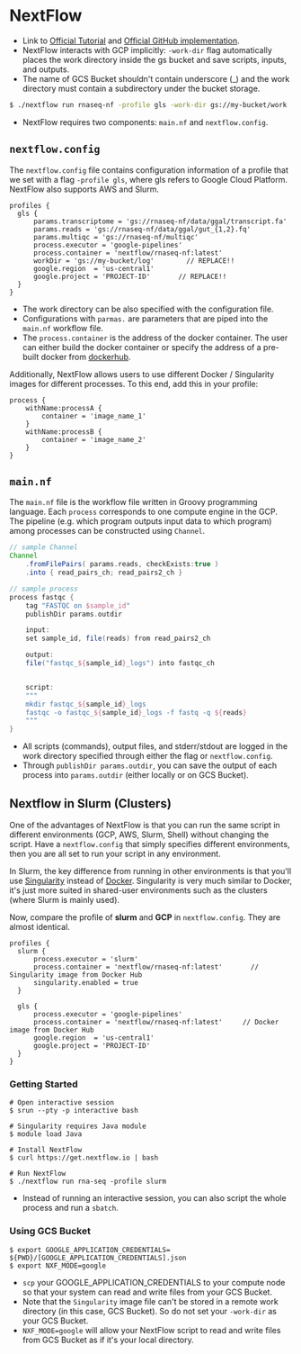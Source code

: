 # NextFlow

- Link to [Official Tutorial](https://cloud.google.com/life-sciences/docs/tutorials/nextflow) and [Official GitHub implementation](https://github.com/nextflow-io/rnaseq-nf).
- NextFlow interacts with GCP implicitly: `-work-dir` flag automatically places the work directory inside the gs bucket and save scripts, inputs, and outputs.
- The name of GCS Bucket shouldn't contain underscore (_) and the work directory must contain a subdirectory under the bucket storage.

```bash
$ ./nextflow run rnaseq-nf -profile gls -work-dir gs://my-bucket/work
```

- NextFlow requires two components: `main.nf` and `nextflow.config`.

## `nextflow.config`
The `nextflow.config` file contains configuration information of a profile that we set with a flag `-profile gls`, where gls refers to Google Cloud Platform. NextFlow also supports AWS and Slurm. 
```
profiles {
  gls {
      params.transcriptome = 'gs://rnaseq-nf/data/ggal/transcript.fa'
      params.reads = 'gs://rnaseq-nf/data/ggal/gut_{1,2}.fq'
      params.multiqc = 'gs://rnaseq-nf/multiqc'
      process.executor = 'google-pipelines'
      process.container = 'nextflow/rnaseq-nf:latest'
      workDir = 'gs://my-bucket/log'        // REPLACE!!
      google.region  = 'us-central1'
      google.project = 'PROJECT-ID'       // REPLACE!!
  }  
}
```
- The work directory can be also specified with the configuration file.
- Configurations with `parmas.` are parameters that are piped into the `main.nf` workflow file. 
- The `process.container` is the address of the docker container. The user can either build the docker container or specify the address of a pre-built docker from [dockerhub](https://hub.docker.com/u/nextflow).

Additionally, NextFlow allows users to use different Docker / Singularity images for different processes. To this end, add this in your profile:
```
process {
    withName:processA {
        container = 'image_name_1'
    }
    withName:processB {
        container = 'image_name_2'
    }
}
```


## `main.nf`

The `main.nf` file is the workflow file written in Groovy programming language. Each `process` corresponds to one compute engine in the GCP. The pipeline (e.g. which program outputs input data to which program) among processes can be constructed using `Channel`.
```groovy
// sample Channel
Channel
    .fromFilePairs( params.reads, checkExists:true )
    .into { read_pairs_ch; read_pairs2_ch }

// sample process
process fastqc {
    tag "FASTQC on $sample_id"
    publishDir params.outdir

    input:
    set sample_id, file(reads) from read_pairs2_ch

    output:
    file("fastqc_${sample_id}_logs") into fastqc_ch


    script:
    """
    mkdir fastqc_${sample_id}_logs
    fastqc -o fastqc_${sample_id}_logs -f fastq -q ${reads}
    """
}
```
- All scripts (commands), output files, and stderr/stdout are logged in the work directory specified through either the flag or `nextflow.config`.
- Through `publishDir params.outdir`, you can save the output of each process into `params.outdir` (either locally or on GCS Bucket).

## Nextflow in Slurm (Clusters)

One of the advantages of NextFlow is that you can run the same script in different environments (GCP, AWS, Slurm, Shell) without changing the script. Have a `nextflow.config` that simply specifies different environments, then you are all set to run your script in any environment.

In Slurm, the key difference from running in other environments is that you'll use [Singularity](https://journals.plos.org/plosone/article?id=10.1371/journal.pone.0177459) instead of [Docker](https://docs.docker.com/). Singularity is very much similar to Docker, it's just more suited in shared-user environments such as the clusters (where Slurm is mainly used).

Now, compare the profile of **slurm** and **GCP** in `nextflow.config`. They are almost identical.
```
profiles {
  slurm {
      process.executor = 'slurm'
      process.container = 'nextflow/rnaseq-nf:latest'       // Singularity image from Docker Hub
      singularity.enabled = true
  }
  
  gls {
      process.executor = 'google-pipelines'
      process.container = 'nextflow/rnaseq-nf:latest'     // Docker image from Docker Hub
      google.region  = 'us-central1'
      google.project = 'PROJECT-ID'
  }
}
```

### Getting Started
```shell
# Open interactive session
$ srun --pty -p interactive bash

# Singularity requires Java module
$ module load Java

# Install NextFlow
$ curl https://get.nextflow.io | bash

# Run NextFlow
$ ./nextflow run rna-seq -profile slurm
```
- Instead of running an interactive session, you can also script the whole process and run a `sbatch`.

### Using GCS Bucket
```shell
$ export GOOGLE_APPLICATION_CREDENTIALS= ${PWD}/[GOOGLE_APPLICATION_CREDENTIALS].json
$ export NXF_MODE=google
```
- `scp` your GOOGLE_APPLICATION_CREDENTIALS to your compute node so that your system can read and write files from your GCS Bucket.
- Note that the `Singularity` image file can't be stored in a remote work directory (in this case, GCS Bucket). So do not set your `-work-dir` as your GCS Bucket.
- `NXF_MODE=google` will allow your NextFlow script to read and write files from GCS Bucket as if it's your local directory.
